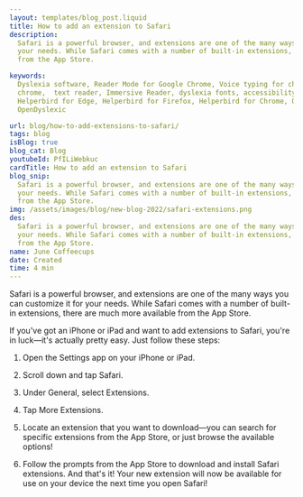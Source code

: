 ```yaml
---
layout: templates/blog_post.liquid
title: How to add an extension to Safari
description:
  Safari is a powerful browser, and extensions are one of the many ways you can customize it for
  your needs. While Safari comes with a number of built-in extensions, there are much more available
  from the App Store.

keywords:
  Dyslexia software, Reader Mode for Google Chrome, Voice typing for chrome, Text to speech for
  chrome,  text reader, Immersive Reader, dyslexia fonts, accessibility software, dyslexia software,
  Helperbird for Edge, Helperbird for Firefox, Helperbird for Chrome, Opendyslexic for Chrome,
  OpenDyslexic

url: blog/how-to-add-extensions-to-safari/
tags: blog
isBlog: true
blog_cat: Blog
youtubeId: PfILiWebkuc
cardTitle: How to add an extension to Safari
blog_snip:
  Safari is a powerful browser, and extensions are one of the many ways you can customize it for
  your needs. While Safari comes with a number of built-in extensions, there are much more available
  from the App Store.
img: /assets/images/blog/new-blog-2022/safari-extensions.png
des:
  Safari is a powerful browser, and extensions are one of the many ways you can customize it for
  your needs. While Safari comes with a number of built-in extensions, there are much more available
  from the App Store.
name: June Coffeecups
date: Created
time: 4 min
---
```


Safari is a powerful browser, and extensions are one of the many ways you can customize it for your
needs. While Safari comes with a number of built-in extensions, there are much more available from
the App Store.

If you've got an iPhone or iPad and want to add extensions to Safari, you're in luck—it's actually
pretty easy. Just follow these steps:

1. Open the Settings app on your iPhone or iPad.

2. Scroll down and tap Safari.

3. Under General, select Extensions.

4. Tap More Extensions.

5. Locate an extension that you want to download—you can search for specific extensions from the App
   Store, or just browse the available options!

6. Follow the prompts from the App Store to download and install Safari extensions. And that's it!
   Your new extension will now be available for use on your device the next time you open Safari!
